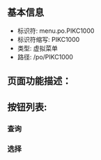 
## 基本信息

- 标识符: menu.po.PIKC1000
- 标识符缩写: PIKC1000
- 类型: 虚拟菜单
- 路径: /po/PIKC1000

## 页面功能描述：





## 按钮列表:


### 查询



### 选择


